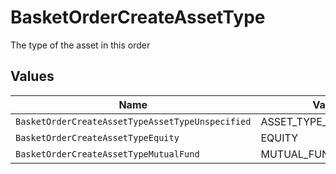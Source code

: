 # BasketOrderCreateAssetType

The type of the asset in this order


## Values

| Name                                             | Value                                            |
| ------------------------------------------------ | ------------------------------------------------ |
| `BasketOrderCreateAssetTypeAssetTypeUnspecified` | ASSET_TYPE_UNSPECIFIED                           |
| `BasketOrderCreateAssetTypeEquity`               | EQUITY                                           |
| `BasketOrderCreateAssetTypeMutualFund`           | MUTUAL_FUND                                      |